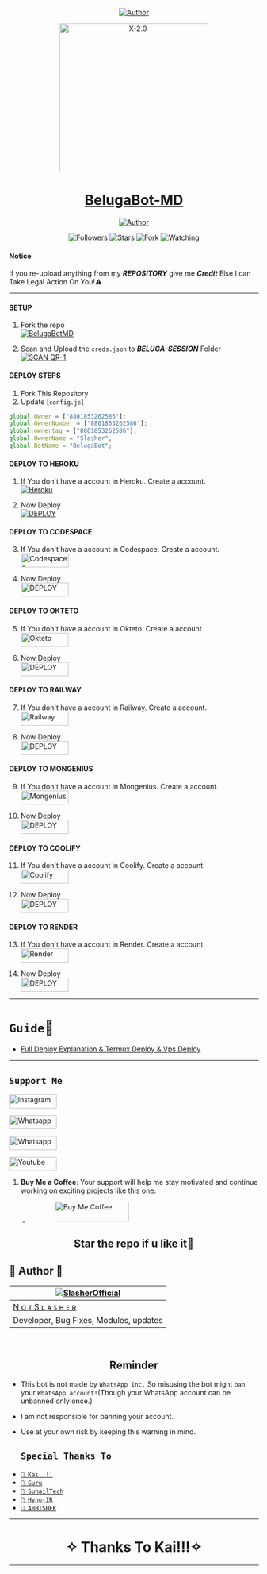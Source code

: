 <p align="center">
<a href="https://github.com/ahil15"><img title="Author" src="https://img.shields.io/badge/CREATOR-Nᴏᴛ Sʟᴀꜱʜᴇʀ-black.svg?style=for-the-badge&logo=github"></a>

<p align="center">  
  <a href="https://mybeluga.vercel.app/">
    <img alt="X-2.0" height="300" src="https://i.ibb.co/qYqxrt8/20231010-232658.png">
    <h1 align="center">BelugaBot-MD</h1>
  </a>
</p>
<p align="center">
<a href="https://github.com/ahil15"><img title="Author" src="https://img.shields.io/badge/Beluga-BOT-black?style=for-the-badge&logo=twitter"></a>
<p/>
<p align="center">
<a href="https://github.com/ahil15?tab=followers"><img title="Followers" src="https://img.shields.io/github/followers/ahil15?label=Followers&style=social"></a>
<a href="https://github.com/ahil15/BelugaBot-MD/stargazers/"><img title="Stars" src="https://img.shields.io/github/stars/ahil15/BelugaBot-MD?&style=social"></a>
<a href="https://github.com/ahil15/BelugaBot-MD/network/members"><img title="Fork" src="https://img.shields.io/github/forks/ahil15/BelugaBot-MD?style=social"></a>
<a href="https://github.com/ahil15/BelugaBot-MD/watchers"><img title="Watching" src="https://img.shields.io/github/watchers/ahil15/BelugaBot-MD?label=Watching&style=social"></a>
</p>

#### Notice
If you re-upload  anything from my ***REPOSITORY*** give me ***Credit*** Else I can Take Legal Action On You!⚠

***

#### SETUP

1. Fork the repo
    <br>
<a href="https://github.com/ahil15/BelugaBot-MD/fork"><img title="BelugaBotMD" src="https://img.shields.io/badge/FORK Beluga-MD-h?color=black&style=for-the-badge&logo=stackshare"></a>

2. Scan and Upload the `creds.json` to ***BELUGA-SESSION*** Folder
    <br>
<a href='https://replit.com/@ahil15/BelugaBot?v=1' target="_blank"><img alt='SCAN QR-1' src='https://img.shields.io/badge/Scan_qr-1-100000?style=for-the-badge&logo=scan&logoColor=white&labelColor=black&color=blue'/></a>

#### DEPLOY STEPS

1. Fork This Repository 
2. Update [`config.js`]
```js
global.Owner = ["8801853262586"]; 
global.OwnerNumber = ["8801853262586"];
global.ownertag = ["8801853262586"];
global.OwnerName = "Slasher";
global.BotName = "BelugaBot";
```

#### DEPLOY TO HEROKU 

1. If You don't have a account in Heroku. Create a account.
    <br>
<a href='https://signup.heroku.com/' target="_blank"><img alt='Heroku' src='https://img.shields.io/badge/-Create-black?style=for-the-badge&logo=heroku&logoColor=white'/></a>

2. Now Deploy
    <br>
<a href='https://xlicheroku.vercel.app/deploy.html' target="_blank"><img alt='DEPLOY' src='https://img.shields.io/badge/-DEPLOY-black?style=for-the-badge&logo=heroku&logoColor=white'/></a>

#### DEPLOY TO CODESPACE

3. If You don't have a account in Codespace. Create a account.
    <br>
<a href='https://github.com/login?return_to=https%3A%2F%2Fgithub.com%2Fcodespaces' target="_blank"><img alt='Codespaces' src='https://img.shields.io/badge/CREATE-h?color=black&style=for-the-badge&logo=visualstudiocode' width="96.35" height="28"/></a></p>

4. Now Deploy
    <br>
<a href='https://github.com/codespaces/new' target="_blank"><img alt='DEPLOY' src='https://img.shields.io/badge/DEPLOY -h?color=black&style=for-the-badge&logo=visualstudiocode' width="96.35" height="28"/></a></p>

#### DEPLOY TO OKTETO

5. If You don't have a account in Okteto. Create a account.
    <br>
<a href='https://www.okteto.com/pricing/?plan=SaaS' target="_blank"><img alt='Okteto' src='https://img.shields.io/badge/CREATE-h?color=black&style=for-the-badge&logo=opera' width="96.35" height="28"/></a></p>

6. Now Deploy
    <br>
<a href='https://xlicheroku.vercel.app/deploy-okt.html' target="_blank"><img alt='DEPLOY' src='https://img.shields.io/badge/DEPLOY -h?color=black&style=for-the-badge&logo=opera' width="96.35" height="28"/></a></p>

#### DEPLOY TO RAILWAY

7. If You don't have a account in Railway. Create a account.
    <br>
<a href='https://railway.app/login' target="_blank"><img alt='Railway' src='https://img.shields.io/badge/CREATE-h?color=black&style=for-the-badge&logo=railway' width="96.35" height="28"/></a></p>

8. Now Deploy
    <br>
<a href='https://railway.app/new' target="_blank"><img alt='DEPLOY' src='https://img.shields.io/badge/DEPLOY -h?color=black&style=for-the-badge&logo=railway' width="96.35" height="28"/></a></p>

#### DEPLOY TO MONGENIUS

9. If You don't have a account in Mongenius. Create a account.
    <br>
<a href='https://studio.mogenius.com/user/registration' target="_blank"><img alt='Mongenius' src='https://img.shields.io/badge/CREATE-h?color=black&style=for-the-badge&logo=genius' width="96.35" height="28"/></a></p>

10. Now Deploy
    <br>
<a href='https://railway.app/new' target="_blank"><img alt='DEPLOY' src='https://img.shields.io/badge/DEPLOY -h?color=black&style=for-the-badge&logo=genius' width="96.35" height="28"/></a></p>

#### DEPLOY TO COOLIFY

11. If You don't have a account in Coolify. Create a account.
    <br>
<a href='https://app.coolify.io/register' target="_blank"><img alt='Coolify' src='https://img.shields.io/badge/CREATE-h?color=black&style=for-the-badge&logo=C' width="96.35" height="28"/></a></p>

12. Now Deploy
    <br>
<a href='https://coolify.io/' target="_blank"><img alt='DEPLOY' src='https://img.shields.io/badge/DEPLOY -h?color=black&style=for-the-badge&logo=C' width="96.35" height="28"/></a></p>

#### DEPLOY TO RENDER

13. If You don't have a account in Render. Create a account.
    <br>
<a href='https://dashboard.render.com/register' target="_blank"><img alt='Render' src='https://img.shields.io/badge/CREATE-h?color=black&style=for-the-badge&logo=render' width="96.35" height="28"/></a></p>

14. Now Deploy
    <br>
<a href='https://dashboard.render.com' target="_blank"><img alt='DEPLOY' src='https://img.shields.io/badge/DEPLOY -h?color=black&style=for-the-badge&logo=render' width="96.35" height="28"/></a></p>

---
# `Guide`📕

- [Full Deploy Explanation & Termux Deploy & Vps Deploy](https://github.com/ahil15/Xlicon-v2/blob/main/guide.md)
---

## ```Support Me```
<a href='https://www.instagram.com/sla.sher_' target="_blank"><img alt='Instagram' src='https://img.shields.io/badge/CONTACT-h?color=black&style=for-the-badge&logo=instagram' width="96.35" height="28"/></a></p>
<a href='wa.me/8801975492880' target="_blank"><img alt='Whatsapp' src='https://img.shields.io/badge/CONTACT-h?color=black&style=for-the-badge&logo=whatsapp' width="96.35" height="28"/></a></p>
<a href='https://chat.whatsapp.com/C4ivwZKuh5bLJkqfYNPQsk' target="_blank"><img alt='Whatsapp' src='https://img.shields.io/badge/OFFICIAL-GC-h?color=black&style=for-the-badge&logo=whatsapp' width="96.35" height="28"/></a></p>
<a href='https://www.youtube.com/@infinite9452' target="_blank"><img alt='Youtube' src='https://img.shields.io/badge/SUBSCRIBE-h?color=black&style=for-the-badge&logo=youtube' width="96.35" height="28"/></a></p>
</p>

1. **Buy Me a Coffee**: Your support will help me stay motivated and continue working on exciting projects like this one.

&nbsp;&nbsp;&nbsp;&nbsp;&nbsp;&nbsp;&nbsp;<a href="https://www.buymeacoffee.com/slashernolongerlive">
  <img src="https://i.ibb.co/KNnhcvX/bmc-button.png" alt="Buy Me Coffee" height="40" width="150" style="margin-left: 60px;">
</a>

<h2 align="center"> Star the repo if u like it🌟
</h2>


 
 ## 🎯 Author 🎯
  <div align="center">
  
| [![SlasherOfficial](https://github.com/ahil15.png?size=150)](https://github.com/ahil15) |
|----|
| [ N ᴏ ᴛ   S ʟ ᴀ ꜱ ʜ ᴇ ʀ ](https://github.com/ahil15) |
|  Developer, Bug Fixes, Modules, updates |

  </div>
  
   
  </br> 

<h2 align="center">  Reminder
</h2>
   
- This bot is not made by `WhatsApp Inc.` So misusing the bot might `ban` your `WhatsApp account!`(Though your WhatsApp account can be unbanned only once.)
- I am not responsible for banning your account.
- Use at your own risk by keeping this warning in mind.
 
  
  
   ## `Special Thanks To`

* [`📕 Kai..!!`](https://github.com/FantoX001)
* [`📕 Guru`](https://github.com/Guru322)
* [`📕 SuhailTech`](https://github.com/SuhailTechInfo)
* [`📕 Hyno-IR`](https://github.com/HyNO-IR)
* [`📕 ABHISHEK`](https://github.com/AbhishekSuresh2)
---------


<h1 align="center">
</h1>

</p>
<h1 align="center"> ✧ Thanks To Kai!!!✧
</h1>

---

  
